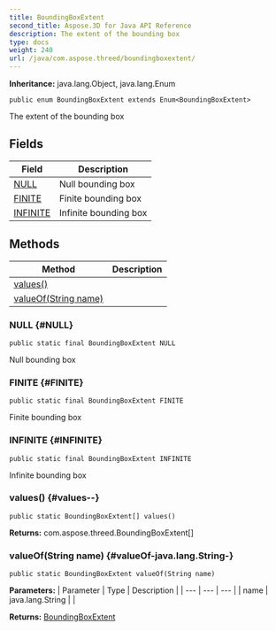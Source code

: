 ```yaml
---
title: BoundingBoxExtent
second_title: Aspose.3D for Java API Reference
description: The extent of the bounding box
type: docs
weight: 240
url: /java/com.aspose.threed/boundingboxextent/
---
```


**Inheritance:**
java.lang.Object, java.lang.Enum
```
public enum BoundingBoxExtent extends Enum<BoundingBoxExtent>
```

The extent of the bounding box
## Fields

| Field | Description |
| --- | --- |
| [NULL](#NULL) | Null bounding box |
| [FINITE](#FINITE) | Finite bounding box |
| [INFINITE](#INFINITE) | Infinite bounding box |
## Methods

| Method | Description |
| --- | --- |
| [values()](#values--) |  |
| [valueOf(String name)](#valueOf-java.lang.String-) |  |
### NULL {#NULL}
```
public static final BoundingBoxExtent NULL
```


Null bounding box

### FINITE {#FINITE}
```
public static final BoundingBoxExtent FINITE
```


Finite bounding box

### INFINITE {#INFINITE}
```
public static final BoundingBoxExtent INFINITE
```


Infinite bounding box

### values() {#values--}
```
public static BoundingBoxExtent[] values()
```




**Returns:**
com.aspose.threed.BoundingBoxExtent[]
### valueOf(String name) {#valueOf-java.lang.String-}
```
public static BoundingBoxExtent valueOf(String name)
```




**Parameters:**
| Parameter | Type | Description |
| --- | --- | --- |
| name | java.lang.String |  |

**Returns:**
[BoundingBoxExtent](../../com.aspose.threed/boundingboxextent)
